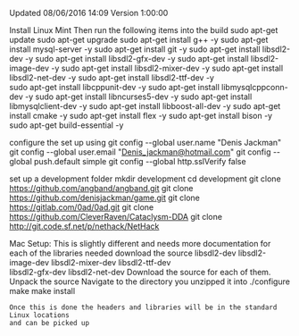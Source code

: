 Updated 08/06/2016 14:09 
Version 1:00:00 

Install Linux Mint 
Then run the following items into the build 
    sudo apt-get update 
    sudo apt-get upgrade
    sudo apt-get install g++ -y 
    sudo apt-get install mysql-server -y
    sudo apt-get install git -y
    sudo apt-get install libsdl2-dev -y
    sudo apt-get install libsdl2-gfx-dev -y 
    sudo apt-get install libsdl2-image-dev -y 
    sudo apt-get install libsdl2-mixer-dev -y 
    sudo apt-get install libsdl2-net-dev -y 
    sudo apt-get install libsdl2-ttf-dev -y     
    sudo apt-get install libcppunit-dev -y
    sudo apt-get install libmysqlcppconn-dev -y
    sudo apt-get install libncurses5-dev -y
    sudo apt-get install libmysqlclient-dev -y 
    sudo apt-get install libboost-all-dev -y
    sudo apt-get install cmake -y
    sudo apt-get install flex -y
    sudo apt-get install bison -y 
    sudo apt-get build-essential  -y 

configure the set up using 
    git config --global user.name "Denis Jackman"
    git config --global user.email "Denis_jackman@hotmail.com"
    git config --global push.default simple
    git config --global http.sslVerify false

set up a development folder 
    mkdir development 
    cd development 
    git clone https://github.com/angband/angband.git
    git clone https://github.com/denisjackman/game.git
    git clone https://gitlab.com/0ad/0ad.git
    git clone https://github.com/CleverRaven/Cataclysm-DDA
    git clone http://git.code.sf.net/p/nethack/NetHack
    
    
Mac Setup:
    This is slightly different and needs more documentation
    for each of the libraries needed download the source 
        libsdl2-dev
        libsdl2-image-dev 
        libsdl2-mixer-dev 
        libsdl2-ttf-dev         
        libsdl2-gfx-dev 
        libsdl2-net-dev 
    Download the source for each of them.
    Unpack the source 
    Navigate to the directory you unzipped it into 
        ./configure 
        make 
        make install 
    
    Once this is done the headers and libraries will be in the standard Linux locations 
    and can be picked up 